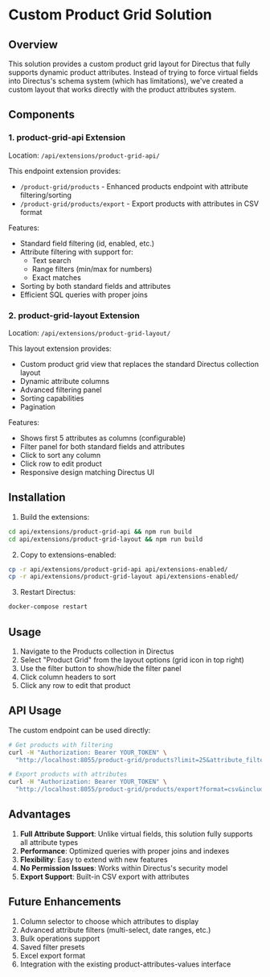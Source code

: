 # Custom Product Grid Solution

## Overview
This solution provides a custom product grid layout for Directus that fully supports dynamic product attributes. Instead of trying to force virtual fields into Directus's schema system (which has limitations), we've created a custom layout that works directly with the product attributes system.

## Components

### 1. product-grid-api Extension
Location: `/api/extensions/product-grid-api/`

This endpoint extension provides:
- `/product-grid/products` - Enhanced products endpoint with attribute filtering/sorting
- `/product-grid/products/export` - Export products with attributes in CSV format

Features:
- Standard field filtering (id, enabled, etc.)
- Attribute filtering with support for:
  - Text search
  - Range filters (min/max for numbers)
  - Exact matches
- Sorting by both standard fields and attributes
- Efficient SQL queries with proper joins

### 2. product-grid-layout Extension
Location: `/api/extensions/product-grid-layout/`

This layout extension provides:
- Custom product grid view that replaces the standard Directus collection layout
- Dynamic attribute columns
- Advanced filtering panel
- Sorting capabilities
- Pagination

Features:
- Shows first 5 attributes as columns (configurable)
- Filter panel for both standard fields and attributes
- Click to sort any column
- Click row to edit product
- Responsive design matching Directus UI

## Installation

1. Build the extensions:
```bash
cd api/extensions/product-grid-api && npm run build
cd api/extensions/product-grid-layout && npm run build
```

2. Copy to extensions-enabled:
```bash
cp -r api/extensions/product-grid-api api/extensions-enabled/
cp -r api/extensions/product-grid-layout api/extensions-enabled/
```

3. Restart Directus:
```bash
docker-compose restart
```

## Usage

1. Navigate to the Products collection in Directus
2. Select "Product Grid" from the layout options (grid icon in top right)
3. Use the filter button to show/hide the filter panel
4. Click column headers to sort
5. Click any row to edit that product

## API Usage

The custom endpoint can be used directly:

```bash
# Get products with filtering
curl -H "Authorization: Bearer YOUR_TOKEN" \
  "http://localhost:8055/product-grid/products?limit=25&attribute_filters={\"brand\":\"Nike\"}"

# Export products with attributes
curl -H "Authorization: Bearer YOUR_TOKEN" \
  "http://localhost:8055/product-grid/products/export?format=csv&include_attributes=true"
```

## Advantages

1. **Full Attribute Support**: Unlike virtual fields, this solution fully supports all attribute types
2. **Performance**: Optimized queries with proper joins and indexes
3. **Flexibility**: Easy to extend with new features
4. **No Permission Issues**: Works within Directus's security model
5. **Export Support**: Built-in CSV export with attributes

## Future Enhancements

1. Column selector to choose which attributes to display
2. Advanced attribute filters (multi-select, date ranges, etc.)
3. Bulk operations support
4. Saved filter presets
5. Excel export format
6. Integration with the existing product-attributes-values interface